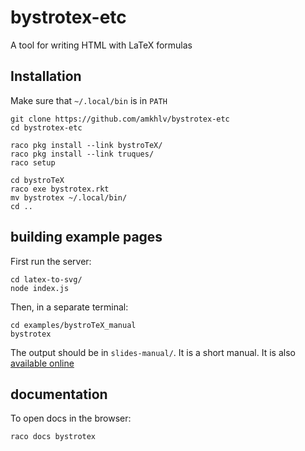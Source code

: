 # bystrotex-etc
A tool for writing HTML with LaTeX formulas

## Installation

Make sure that `~/.local/bin` is in `PATH`

    git clone https://github.com/amkhlv/bystrotex-etc
    cd bystrotex-etc
    
    raco pkg install --link bystroTeX/
    raco pkg install --link truques/
    raco setup
    
    cd bystroTeX
    raco exe bystrotex.rkt
    mv bystrotex ~/.local/bin/
    cd ..

## building example pages

First run the server:

    cd latex-to-svg/
    node index.js

Then, in a separate terminal:

    cd examples/bystroTeX_manual
    bystrotex

The output should be in `slides-manual/`. It is a short manual. It is also
[available online](https://amkhlv.github.io/bystrotex-manual/)

## documentation

To open docs in the browser:

    raco docs bystrotex







 
    


